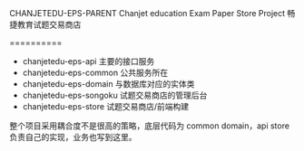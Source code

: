 CHANJETEDU-EPS-PARENT
Chanjet education Exam Paper Store Project
畅捷教育试题交易商店

==========
    
* chanjetedu-eps-api        主要的接口服务
* chanjetedu-eps-common     公共服务所在
* chanjetedu-eps-domain     与数据库对应的实体类
* chanjetedu-eps-songoku    试题交易商店的管理后台
* chanjetedu-eps-store      试题交易商店/前端构建

整个项目采用耦合度不是很高的策略，底层代码为 common domain，api store负责自己的实现，业务也写到这里。
